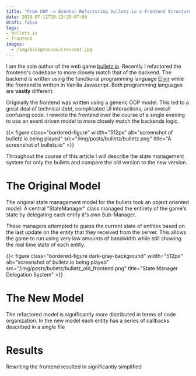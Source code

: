 ```yaml
---
title: "From OOP -> Events: Refactoring bulletz.io's Frontend Structure"
date: 2019-07-11T20:13:20-07:00
draft: false
tags:
- bulletz.io
- frontend
images:
  - /img/backgrounds/crescent.jpg
---
```

I am the sole author of the web game [bulletz.io](https://bulletz.io).
Recently I refactored the frontend's codebase to more closely match that of the backend.
The backend is written using the functional programming language [Elixir](https://elixir-lang.org) while the frontend is written in Vanilla Javascript.
Both programming languages are __vastly__ different.

Originally the frontend was written using a generic OOP model.
This led to a great deal of technical debt, complicated UI interactions, and overall confusing code.
I rewrote the frontend over the course of a single evening to use an event driven model to more closely match the backends logic.

{{< figure class="bordered-figure" width="512px" alt="screenshot of bulletz.io being played" src="/img/posts/bulletz/bulletz.png" title="A screenshot of bulletz.io" >}}

Throughout the course of this article I will describe the state management system for only the bullets and compare the old version to the new version.

# The Original Model
The original state management model for the bullets took an object oriented model.
A central "StateManager" class managed the entirety of the game's state by delegating each entity it's own Sub-Manager.

These managers attempted to guess the current state of entities based on the last update on the entity that they received from the server.
This allows the game to run using very low amounts of bandwidth while still showing the real time state of each entity.

{{< figure class="bordered-figure dark-gray-background" width="512px" alt="screenshot of bulletz.io being played" src="/img/posts/bulletz/bulletz_old_frontend.png" title="State Manager Delegation System" >}}

# The New Model
The refactored model is significantly more distributed in terms of code organization.
In the new model each entity has a series of callbacks described in a single file

<script src="https://gist.github.com/LukeWood/71644f39b6fe49a5d03e98ea56d90df1.js"></script>

# Results
Rewriting the frontend resulted in significantly simplified
